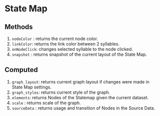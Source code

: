 # State Map
## Methods
1. `nodeColor` : returns the current node color.
2. `linkColor`: returns the link color between 2 syllables.
3. `onNodeClick`: changes selected syllable to the node clicked.
4. `snapshot` : returns snapshot of the current layout of the State Map.

## Computed
1. `graph_layout`: returns current graph layout if changes were made in State Map settings.
2. `graph_styles`: returns current style of the graph.
3. `elements`: returns Nodes of the Statemap given the current dataset.
4. `scale` : returns scale of the graph.
5. `sourceData` : returns usage and transition of Nodes in the Source Data.